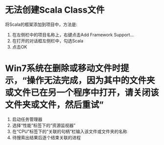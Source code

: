 # 无法创建Scala Class文件
  将Scala的框架添加到项目中，方法是:
1. 在左侧栏中的项目名称上，右键点击Add Framework Support...
2. 在打开的对话框左侧栏中，勾选Scala
3. 点击OK

# Win7系统在删除或移动文件时提示，“操作无法完成，因为其中的文件夹或文件已在另一个程序中打开，请关闭该文件夹或文件，然后重试”
1. 启动任务管理器
2. 选择“性能”标签下的“资源监视器”
3. 在“CPU”标签下的“关联的句柄”栏输入该文件或文件夹的名称
4. 待搜索出结果后逐个结束关联的进程
